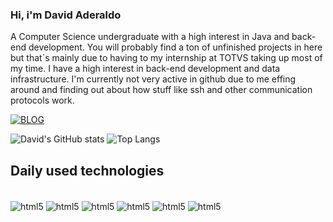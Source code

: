 ### Hi, i'm David Aderaldo
A Computer Science undergraduate with a high interest in Java and back-end development.
You will probably find a ton of unfinished projects in here but that`s mainly due to having to my internship at TOTVS taking up most of my time.
I have a high interest in back-end development and data infrastructure. I'm currently not very active in github due to me effing around and finding out about how stuff like ssh and other communication protocols work.

[![BLOG](https://img.shields.io/badge/LinkedIn-0077B5?style=for-the-badge&logo=linkedin&logoColor=white)](https://www.linkedin.com/in/david-aderaldo/)

![David's GitHub stats](https://github-readme-stats.vercel.app/api?username=davidade300&show_icons=true&theme=radical) ![Top Langs](https://github-readme-stats.vercel.app/api/top-langs/?username=davidade300&layout=compact)



## Daily used technologies

<div style="display: inline-block"><br>
    <img align="center" alt="html5" 
    src="https://img.shields.io/badge/Java-ED8B00?style=for-the-badge&logo=openjdk&logoColor=white">
    <img align="center" alt="html5" 
    src="https://img.shields.io/badge/HTML-239120?style=for-the-badge&logo=html5&logoColor=white">
    <img align="center" alt="html5" 
    src="https://img.shields.io/badge/Python-14354C?style=for-the-badge&logo=python&logoColor=white">
    <img align="center" alt="html5" 
    src="https://img.shields.io/badge/MongoDB-4EA94B?style=for-the-badge&logo=mongodb&logoColor=white">
    <img align="center" alt="html5" 
    src="https://img.shields.io/badge/Fedora-294172?style=for-the-badge&logo=fedora&logoColor=white">
      <img align="center" alt="html5" 
    src="https://img.shields.io/badge/Microsoft_SQL_Server-CC2927?style=for-the-badge&logo=microsoft-sql-server&logoColor=white">
</div>
